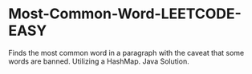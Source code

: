 # Most-Common-Word-LEETCODE-EASY
Finds the most common word in a paragraph  with the caveat that some words are banned. Utilizing a HashMap. Java Solution.
